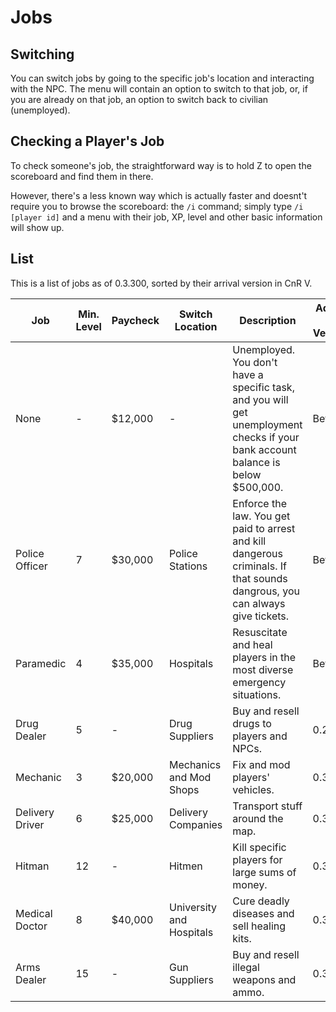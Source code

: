 # Jobs

## Switching
You can switch jobs by going to the specific job's location and interacting with the NPC. The menu will contain an option to switch to that job, or, if you are already on that job, an option to switch back to civilian (unemployed).

## Checking a Player's Job
To check someone's job, the straightforward way is to hold Z to open the scoreboard and find them in there.

However, there's a less known way which is actually faster and doesnt't require you to browse the scoreboard: the `/i` command; simply type `/i [player id]` and a menu with their job, XP, level and other basic information will show up.

## List
This is a list of jobs as of 0.3.300, sorted by their arrival version in CnR V.

| Job             | Min. Level | Paycheck | Switch Location          | Description | Added in Version |
| ---             | ---        | ---      | ---                      | --- | --- |
| None            | -          | $12,000  | -                        | Unemployed. You don't have a specific task, and you will get unemployment checks if your bank account balance is below $500,000. | Beta |
| Police Officer  | 7          | $30,000  | Police Stations          | Enforce the law. You get paid to arrest and kill dangerous criminals. If that sounds dangrous, you can always give tickets. | Beta |
| Paramedic       | 4          | $35,000  | Hospitals                | Resuscitate and heal players in the most diverse emergency situations. | Beta |
| Drug Dealer     | 5          | -        | Drug Suppliers           | Buy and resell drugs to players and NPCs. | 0.2.0 |
| Mechanic        | 3          | $20,000  | Mechanics and Mod Shops  | Fix and mod players' vehicles. | 0.3.0 |
| Delivery Driver | 6          | $25,000  | Delivery Companies       | Transport stuff around the map. | 0.3.200 |
| Hitman          | 12         | -        | Hitmen                   | Kill specific players for large sums of money. | 0.3.200 |
| Medical Doctor  | 8          | $40,000  | University and Hospitals | Cure deadly diseases and sell healing kits. | 0.3.206 |
| Arms Dealer     | 15         | -        | Gun Suppliers            | Buy and resell illegal weapons and ammo. | 0.3.207 |
